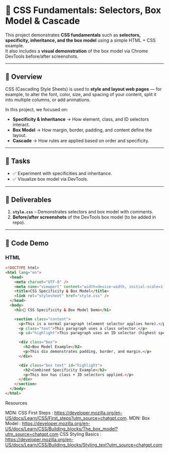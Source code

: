 # 🎨 CSS Fundamentals: Selectors, Box Model & Cascade

This project demonstrates **CSS fundamentals** such as **selectors, specificity, inheritance, and the box model** using a simple HTML + CSS example.  
It also includes a **visual demonstration** of the box model via Chrome DevTools before/after screenshots.

---

## 🔹 Overview
CSS (Cascading Style Sheets) is used to **style and layout web pages** — for example, to alter the font, color, size, and spacing of your content, split it into multiple columns, or add animations.  

In this project, we focused on:
- **Specificity & Inheritance** → How element, class, and ID selectors interact.  
- **Box Model** → How margin, border, padding, and content define the layout.  
- **Cascade** → How rules are applied based on order and specificity.  

---

## 🔹 Tasks
- ✅ Experiment with specificities and inheritance.  
- ✅ Visualize box model via DevTools.  

---

## 🔹 Deliverables
1. **`style.css`** – Demonstrates selectors and box model with comments.  
2. **Before/after screenshots** of the DevTools box model (to be added in repo).  

---

## 🔹 Code Demo

### HTML
```html
<!DOCTYPE html>
<html lang="en">
  <head>
    <meta charset="UTF-8" />
    <meta name="viewport" content="width=device-width, initial-scale=1.0" />
    <title>CSS Specificity & Box Model</title>
    <link rel="stylesheet" href="style.css" />
  </head>
  <body>
    <h1>🎨 CSS Specificity & Box Model Demo</h1>

    <section class="content">
      <p>This is a normal paragraph (element selector applies here).</p>
      <p class="text">This paragraph uses a class selector.</p>
      <p id="highlight">This paragraph uses an ID selector (highest specificity).</p>

      <div class="box">
        <h2>Box Model Example</h2>
        <p>This div demonstrates padding, border, and margin.</p>
      </div>

      <div class="box text" id="highlight">
        <h2>Combined Specificity Example</h2>
        <p>This box has class + ID selectors applied.</p>
      </div>
    </section>
  </body>
</html>

```
Resources

MDN: CSS First Steps : https://developer.mozilla.org/en-US/docs/Learn/CSS/First_steps?utm_source=chatgpt.com.
MDN: Box Model : https://developer.mozilla.org/en-US/docs/Learn/CSS/Building_blocks/The_box_model?utm_source=chatgpt.com
CSS Styling Basics : https://developer.mozilla.org/en-US/docs/Learn/CSS/Building_blocks/Styling_text?utm_source=chatgpt.com
